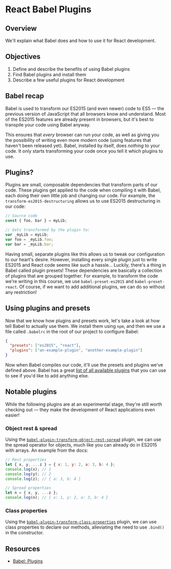 # React Babel Plugins

## Overview

We'll explain what Babel does and how to use it for React development. 

## Objectives
1. Define and describe the benefits of using Babel plugins
2. Find Babel plugins and install them
2. Describe a few useful plugins for React development

## Babel recap
Babel is used to transform our ES2015 (and even newer) code to ES5 — the previous version of JavaScript that all browsers
know and understand. Most of the ES2015 features are already present in browsers, but it's best to transpile your code
using Babel anyway.

This ensures that _every_ browser can run your code, as well as giving you the possibility of writing even more modern
code (using features that haven't been released yet). Babel, installed by itself, does _nothing_ to your code. It only
starts transforming your code once you tell it which plugins to use.

## Plugins?
Plugins are small, composable dependencies that transform parts of our code. These plugins get applied to the code when
compiling it with Babel, each doing their own little job and changing our code. For example, the
`transform-es2015-destructuring` allows us to use ES2015 destructuring in our code:

```js
// Source code
const { foo, bar } = myLib;

// Gets transformed by the plugin to:
var _myLib = myLib;
var foo = _myLib.foo;
var bar = _myLib.bar;
```

Having small, separate plugins like this allows us to tweak our configuration to our heart's desire. However, installing
every single plugin just to write ES2015 and React code seems like such a hassle... Luckily, there's a thing in Babel
called plugin presets! These dependencies are basically a collection of plugins that are grouped together. For example,
to transform the code we're writing in this course, we use `babel-preset-es2015` and `babel-preset-react`. Of course,
if we want to add additional plugins, we can do so without any restriction!

## Using plugins and presets
Now that we know how plugins and presets work, let's take a look at how tell Babel to actually use them. We install them
using `npm`, and then we use a file called `.babelrc` in the root of our project to configure Babel:

```json
{
  "presets": ["es2015", "react"],
  "plugins": ["an-example-plugin", "another-example-plugin"]
}
```

Now when Babel compiles our code, it'll use the presets and plugins we've defined above. Babel has a great [list of all
available plugins](https://babeljs.io/docs/plugins/) that you can use to see if you'd like to add anything else.

## Notable plugins
While the following plugins are at an experimental stage, they're still worth checking out — they make the development
of React applications even easier!

### Object rest & spread
Using the [`babel-plugin-transform-object-rest-spread`](http://babeljs.io/docs/plugins/transform-object-rest-spread/)
plugin, we can use the spread operator for objects, much like you can already do in ES2015 with arrays. An example from
the docs:

```js
// Rest properties
let { x, y, ...z } = { x: 1, y: 2, a: 3, b: 4 };
console.log(x); // 1
console.log(y); // 2
console.log(z); // { a: 3, b: 4 }

// Spread properties
let n = { x, y, ...z };
console.log(n); // { x: 1, y: 2, a: 3, b: 4 }
```

### Class properties
Using the [`babel-plugin-transform-class-properties`](http://babeljs.io/docs/plugins/transform-class-properties/)
plugin, we can use class properties to declare our methods, alleviating the need to use `.bind()` in the constructor.

## Resources
- [Babel: Plugins](http://babeljs.io/docs/plugins/)

